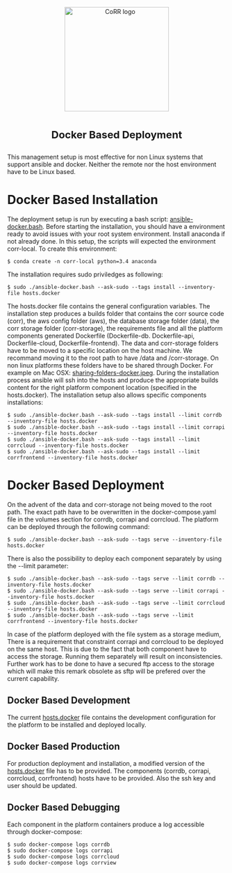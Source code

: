 <p align="center">
    <img src="https://rawgit.com/usnistgov/corr/master/corr-view/frontend/images/logo.svg"
         height="240"
         alt="CoRR logo"
         class="inline">
</p>

<h1> <p align="center"><sup><strong>
Docker Based Deployment
</strong></sup></p>
</h1>

This management setup is most effective for non Linux systems that support
ansible and docker. Neither the remote nor the host environment have
to be Linux based.

# Docker Based Installation
The deployment setup is run by executing a bash script: [ansible-docker.bash](https://raw.githubusercontent.com/usnistgov/corr-deploy/master/docker/ansible-docker.bash).
Before starting the installation, you should have a environment ready to avoid issues with your
root system environment. Install anaconda if not already done.
In this setup, the scripts will expected the environment corr-local. To create this environment:

	$ conda create -n corr-local python=3.4 anaconda

The installation requires sudo priviledges as following:

    $ sudo ./ansible-docker.bash --ask-sudo --tags install --inventory-file hosts.docker

The hosts.docker file contains the general configuration variables.
The installation step produces a builds folder that contains the corr source code (corr),
the aws config folder (aws), the database storage folder (data), the corr storage folder
(corr-storage), the requirements file and all the platform components generated Dockerfile
(Dockerfile-db. Dockerfile-api, Dockerfile-cloud, Dockerfile-frontend).
The data and corr-storage folders have to be moved to a specific location on the host machine.
We recommand moving it to the root path to have /data and /corr-storage.
On non linux platforms these folders have to be shared through Docker.
For example on Mac OSX: [sharing-folders-docker.jpeg](https://raw.githubusercontent.com/usnistgov/corr-deploy/master/docker/sharing-folders-docker.jpeg).
During the installation process ansible will ssh into the hosts and produce the appropriate
builds content for the right platform component location (specified in the hosts.docker).
The installation setup also allows specific components installations:

	$ sudo ./ansible-docker.bash --ask-sudo --tags install --limit corrdb --inventory-file hosts.docker
	$ sudo ./ansible-docker.bash --ask-sudo --tags install --limit corrapi --inventory-file hosts.docker
	$ sudo ./ansible-docker.bash --ask-sudo --tags install --limit corrcloud --inventory-file hosts.docker
	$ sudo ./ansible-docker.bash --ask-sudo --tags install --limit corrfrontend --inventory-file hosts.docker

# Docker Based Deployment
On the advent of the data and corr-storage not being moved to the root path.
The exact path have to be overwritten in the docker-compose.yaml file in the volumes
section for corrdb, corrapi and corrcloud.
The platform can be deployed through the following command:

	$ sudo ./ansible-docker.bash --ask-sudo --tags serve --inventory-file hosts.docker

There is also the possibility to deploy each component separately by using the --limit
parameter:

	$ sudo ./ansible-docker.bash --ask-sudo --tags serve --limit corrdb --inventory-file hosts.docker
	$ sudo ./ansible-docker.bash --ask-sudo --tags serve --limit corrapi --inventory-file hosts.docker
	$ sudo ./ansible-docker.bash --ask-sudo --tags serve --limit corrcloud --inventory-file hosts.docker
	$ sudo ./ansible-docker.bash --ask-sudo --tags serve --limit corrfrontend --inventory-file hosts.docker

In case of the platform deployed with the file system as a storage medium, There is a requirement that
constraint corrapi and corrcloud to be deployed on the same host. This is due to the fact that both 
component have to access the storage. Running them separately will result on inconsistencies. Further
work has to be done to have a secured ftp access to the storage which will make this remark obsolete
as sftp will be prefered over the current capability.

## Docker Based Development
The current [hosts.docker](https://raw.githubusercontent.com/usnistgov/corr-deploy/master/docker/hosts.docker) file contains the development configuration for the platform to
be installed and deployed locally.

## Docker Based Production
For production deployment and installation, a modified version of the [hosts.docker](https://raw.githubusercontent.com/usnistgov/corr-deploy/master/docker/hosts.docker) file
has to be provided. The components (corrdb, corrapi, corrcloud, corrfrontend) hosts have to be provided.
Also the ssh key and user should be updated.

## Docker Based Debugging
Each component in the platform containers produce a log accessible through docker-compose:

	$ sudo docker-compose logs corrdb
	$ sudo docker-compose logs corrapi
	$ sudo docker-compose logs corrcloud
	$ sudo docker-compose logs corrview
